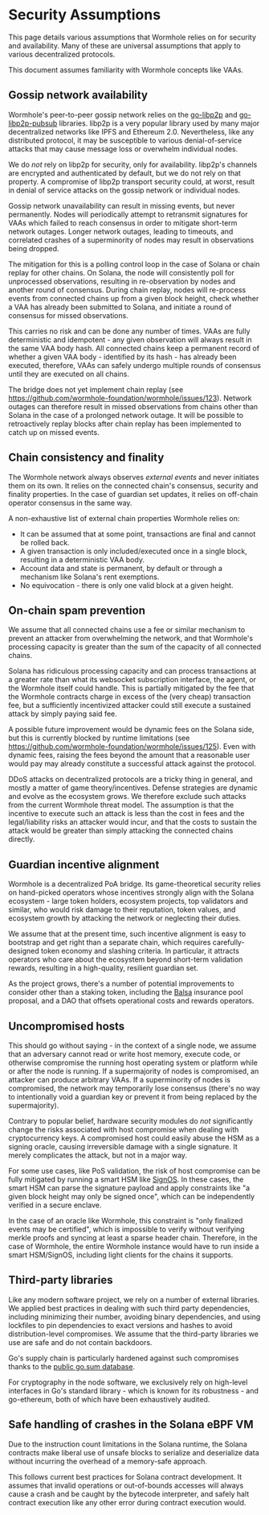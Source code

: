 # Security Assumptions

This page details various assumptions that Wormhole relies on for security and availability. Many of these are
universal assumptions that apply to various decentralized protocols.

This document assumes familiarity with Wormhole concepts like VAAs.

## Gossip network availability

Wormhole's peer-to-peer gossip network relies on the [go-libp2p](https://github.com/libp2p/go-libp2p) and
[go-libp2p-pubsub](https://github.com/libp2p/go-libp2p-pubsub) libraries. libp2p is a very popular library used by many
major decentralized networks like IPFS and Ethereum 2.0. Nevertheless, like any distributed protocol, it may be
susceptible to various denial-of-service attacks that may cause message loss or overwhelm individual nodes.

We do _not_ rely on libp2p for security, only for availability. libp2p's channels are encrypted and authenticated by
default, but we do not rely on that property. A compromise of libp2p transport security could, at worst, result in
denial of service attacks on the gossip network or individual nodes.

Gossip network unavailability can result in missing events, but never permanently. Nodes will periodically
attempt to retransmit signatures for VAAs which failed to reach consensus in order to mitigate short-term
network outages. Longer network outages, leading to timeouts, and correlated crashes of a superminority of
nodes may result in observations being dropped.

The mitigation for this is a polling control loop in the case of Solana or chain replay for other chains. On Solana, the
node will consistently poll for unprocessed observations, resulting in re-observation by nodes and another round of
consensus. During chain replay, nodes will re-process events from connected chains up from a given block height, check
whether a VAA has already been submitted to Solana, and initiate a round of consensus for missed observations.

This carries no risk and can be done any number of times. VAAs are fully deterministic and idempotent - any
given observation will always result in the same VAA body hash. All connected chains keep a permanent record
of whether a given VAA body - identified by its hash - has already been executed, therefore, VAAs can safely
undergo multiple rounds of consensus until they are executed on all chains.

The bridge does not yet implement chain replay (see https://github.com/wormhole-foundation/wormhole/issues/123). Network outages
can therefore result in missed observations from chains other than Solana in the case of a prolonged network outage. It
will be possible to retroactively replay blocks after chain replay has been implemented to catch up on missed events.

## Chain consistency and finality

The Wormhole network always observes _external events_ and never initiates them on its own. It relies on the connected
chain's consensus, security and finality properties. In the case of guardian set updates, it relies on off-chain
operator consensus in the same way.

A non-exhaustive list of external chain properties Wormhole relies on:

- It can be assumed that at some point, transactions are final and cannot be rolled back.
- A given transaction is only included/executed once in a single block, resulting in a deterministic VAA body.
- Account data and state is permanent, by default or through a mechanism like Solana's rent exemptions.
- No equivocation - there is only one valid block at a given height.

## On-chain spam prevention

We assume that all connected chains use a fee or similar mechanism to prevent an attacker from overwhelming the network,
and that Wormhole's processing capacity is greater than the sum of the capacity of all connected chains.

Solana has ridiculous processing capacity and can process transactions at a greater rate than what its websocket
subscription interface, the agent, or the Wormhole itself could handle. This is partially mitigated by the fee that the
Wormhole contracts charge in excess of the (very cheap) transaction fee, but a sufficiently incentivized attacker could
still execute a sustained attack by simply paying said fee.

A possible future improvement would be dynamic fees on the Solana side, but this is currently blocked by runtime
limitations (see https://github.com/wormhole-foundation/wormhole/issues/125). Even with dynamic fees, raising the fees beyond the
amount that a reasonable user would pay may already constitute a successful attack against the protocol.

DDoS attacks on decentralized protocols are a tricky thing in general, and mostly a matter of game theory/incentives.
Defense strategies are dynamic and evolve as the ecosystem grows. We therefore exclude such attacks from the current
Wormhole threat model. The assumption is that the incentive to execute such an attack is less than the cost in fees and
the legal/liability risks an attacker would incur, and that the costs to sustain the attack would be greater than simply
attacking the connected chains directly.

## Guardian incentive alignment

Wormhole is a decentralized PoA bridge. Its game-theoretical security relies on hand-picked operators whose incentives
strongly align with the Solana ecosystem - large token holders, ecosystem projects, top validators and similar, who
would risk damage to their reputation, token values, and ecosystem growth by attacking the network or neglecting their
duties.

We assume that at the present time, such incentive alignment is easy to bootstrap and get right than a separate chain,
which requires carefully-designed token economy and slashing criteria. In particular, it attracts operators who care
about the ecosystem beyond short-term validation rewards, resulting in a high-quality, resilient guardian set.

As the project grows, there's a number of potential improvements to consider other than a staking token, including
the [Balsa](https://docs.google.com/document/d/1sCgxHIOrVHAqrt4NWkUJXxQvpSxq6DyZrkf4IR-R-YM/edit) insurance pool
proposal, and a DAO that offsets operational costs and rewards operators.

## Uncompromised hosts

This should go without saying - in the context of a single node, we assume that an adversary cannot read or write host
memory, execute code, or otherwise compromise the running host operating system or platform while or after the node is
running. If a supermajority of nodes is compromised, an attacker can produce arbitrary VAAs. If a superminority of nodes
is compromised, the network may temporarily lose consensus (there's no way to intentionally void a guardian key or
prevent it from being replaced by the supermajority).

Contrary to popular belief, hardware security modules do _not_ significantly change the risks associated with host
compromise when dealing with cryptocurrency keys. A compromised host could easily abuse the HSM as a signing oracle,
causing irreversible damage with a single signature. It merely complicates the attack, but not in a major way.

For some use cases, like PoS validation, the risk of host compromise can be fully mitigated by running a smart HSM like
[SignOS](https://certus.one/sign-os). In these cases, the smart HSM can parse the signature payload and apply
constraints like "a given block height may only be signed once", which can be independently verified in a secure
enclave.

In the case of an oracle like Wormhole, this constraint is "only finalized events may be certified", which is impossible
to verify without verifying merkle proofs and syncing at least a sparse header chain. Therefore, in the case of
Wormhole, the entire Wormhole instance would have to run inside a smart HSM/SignOS, including light clients for the
chains it supports.

## Third-party libraries

Like any modern software project, we rely on a number of external libraries. We applied best practices in dealing with
such third party dependencies, including minimizing their number, avoiding binary dependencies, and using lockfiles to
pin dependencies to exact versions and hashes to avoid distribution-level compromises. We assume that the third-party
libraries we use are safe and do not contain backdoors.

Go's supply chain is particularly hardened against such compromises thanks to the [public go.sum
database](https://go.googlesource.com/proposal/+/master/design/25530-sumdb.md).

For cryptography in the node software, we exclusively rely on high-level interfaces in Go's standard library - which is
known for its robustness - and go-ethereum, both of which have been exhaustively audited.

## Safe handling of crashes in the Solana eBPF VM

Due to the instruction count limitations in the Solana runtime, the Solana contracts make liberal use of unsafe blocks
to serialize and deserialize data without incurring the overhead of a memory-safe approach.

This follows current best practices for Solana contract development. It assumes that invalid operations or out-of-bounds
accesses will always cause a crash and be caught by the bytecode interpreter, and safely halt contract execution like
any other error during contract execution would.
